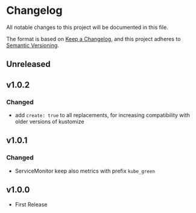 # Changelog

All notable changes to this project will be documented in this file.

The format is based on [Keep a Changelog](https://keepachangelog.com/en/1.0.0/),
and this project adheres to [Semantic Versioning](https://semver.org/spec/v2.0.0.html).

## Unreleased

## v1.0.2

### Changed

- add `create: true` to all replacements, for increasing compatibility with older versions of kustomize

## v1.0.1

### Changed

- ServiceMonitor keep also metrics with prefix `kube_green`

## v1.0.0

- First Release
